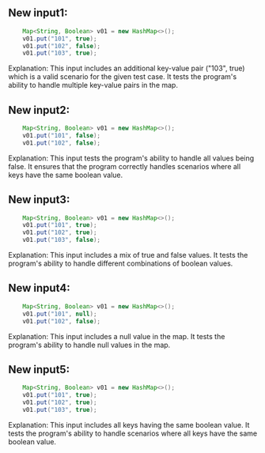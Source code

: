 ## New input1:
```java
    Map<String, Boolean> v01 = new HashMap<>();
    v01.put("101", true);
    v01.put("102", false);
    v01.put("103", true);
```
Explanation: This input includes an additional key-value pair ("103", true) which is a valid scenario for the given test case. It tests the program's ability to handle multiple key-value pairs in the map.

## New input2:
```java
    Map<String, Boolean> v01 = new HashMap<>();
    v01.put("101", false);
    v01.put("102", false);
```
Explanation: This input tests the program's ability to handle all values being false. It ensures that the program correctly handles scenarios where all keys have the same boolean value.

## New input3:
```java
    Map<String, Boolean> v01 = new HashMap<>();
    v01.put("101", true);
    v01.put("102", true);
    v01.put("103", false);
```
Explanation: This input includes a mix of true and false values. It tests the program's ability to handle different combinations of boolean values.

## New input4:
```java
    Map<String, Boolean> v01 = new HashMap<>();
    v01.put("101", null);
    v01.put("102", false);
```
Explanation: This input includes a null value in the map. It tests the program's ability to handle null values in the map.

## New input5:
```java
    Map<String, Boolean> v01 = new HashMap<>();
    v01.put("101", true);
    v01.put("102", true);
    v01.put("103", true);
```
Explanation: This input includes all keys having the same boolean value. It tests the program's ability to handle scenarios where all keys have the same boolean value.
